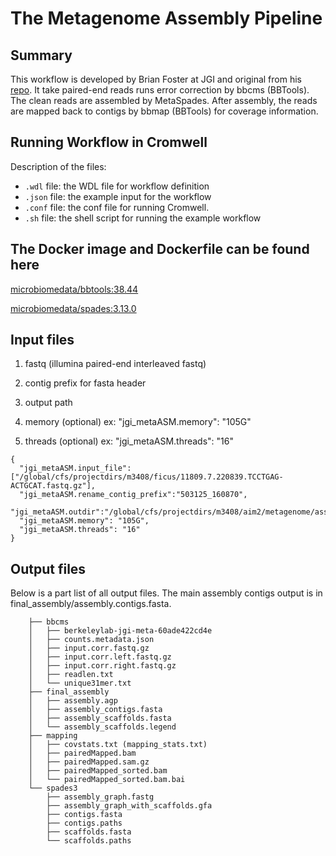 # The Metagenome Assembly Pipeline

## Summary
This workflow is developed by Brian Foster at JGI and original from his [repo](https://gitlab.com/bfoster1/wf_templates/tree/master/templates). It take paired-end reads runs error correction by bbcms (BBTools). The clean reads are assembled by MetaSpades. After assembly, the reads are mapped back to contigs by bbmap (BBTools) for coverage information.

## Running Workflow in Cromwell

Description of the files:
 - `.wdl` file: the WDL file for workflow definition
 - `.json` file: the example input for the workflow
 - `.conf` file: the conf file for running Cromwell.
 - `.sh` file: the shell script for running the example workflow

## The Docker image and Dockerfile can be found here

[microbiomedata/bbtools:38.44](https://hub.docker.com/r/microbiomedata/bbtools)

[microbiomedata/spades:3.13.0](https://hub.docker.com/r/microbiomedata/spades)


## Input files

1. fastq (illumina paired-end interleaved fastq)
    
2. contig prefix for fasta header
    
3. output path

4. memory (optional) ex: "jgi_metaASM.memory": "105G"

5. threads (optional) ex: "jgi_metaASM.threads": "16"

```
{
  "jgi_metaASM.input_file":["/global/cfs/projectdirs/m3408/ficus/11809.7.220839.TCCTGAG-ACTGCAT.fastq.gz"],
  "jgi_metaASM.rename_contig_prefix":"503125_160870",
  "jgi_metaASM.outdir":"/global/cfs/projectdirs/m3408/aim2/metagenome/assembly/ficus/503125_160870",
  "jgi_metaASM.memory": "105G",
  "jgi_metaASM.threads": "16"
}
```

## Output files

Below is a part list of all output files. The main assembly contigs output is in final_assembly/assembly.contigs.fasta.

```
	├── bbcms
	│   ├── berkeleylab-jgi-meta-60ade422cd4e
	│   ├── counts.metadata.json
	│   ├── input.corr.fastq.gz
	│   ├── input.corr.left.fastq.gz
	│   ├── input.corr.right.fastq.gz
	│   ├── readlen.txt
	│   └── unique31mer.txt
	├── final_assembly
	│   ├── assembly.agp
	│   ├── assembly_contigs.fasta
	│   ├── assembly_scaffolds.fasta
	│   └── assembly_scaffolds.legend
	├── mapping
	│   ├── covstats.txt (mapping_stats.txt)
	│   ├── pairedMapped.bam
	│   ├── pairedMapped.sam.gz
	│   ├── pairedMapped_sorted.bam
	│   └── pairedMapped_sorted.bam.bai
	└── spades3
		├── assembly_graph.fastg
		├── assembly_graph_with_scaffolds.gfa
		├── contigs.fasta
		├── contigs.paths
		├── scaffolds.fasta
		└── scaffolds.paths	
```

